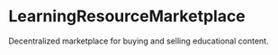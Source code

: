 # LearningResourceMarketplace
Decentralized marketplace for buying and selling educational content.

